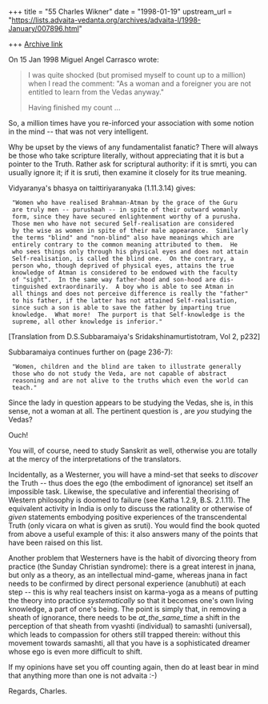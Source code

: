 +++
title = "55 Charles Wikner"
date = "1998-01-19"
upstream_url = "https://lists.advaita-vedanta.org/archives/advaita-l/1998-January/007896.html"

+++
[Archive link](https://lists.advaita-vedanta.org/archives/advaita-l/1998-January/007896.html)

On 15 Jan 1998 Miguel Angel Carrasco wrote:

> I was quite shocked (but promised myself to count up to a million) when I
> read the comment:  "As a woman and a foreigner you are not entitled to
> learn from the Vedas anyway."
>
> Having finished my count ...

So, a million times have you re-inforced your association with some
notion in the mind -- that was not very intelligent.

Why be upset by the views of any fundamentalist fanatic?  There will
always be those who take scripture literally, without appreciating
that it is but a pointer to the Truth.  Rather ask for scriptural
authority: if it is smrti, you can usually ignore it; if it is sruti,
then examine it closely for its true meaning.

Vidyaranya's bhasya on taittiriyaranyaka (1.11.3.14) gives:

     "Women who have realised Brahman-Atman by the grace of the Guru
     are truly men -- purushaah -- in spite of their outward womanly
     form, since they have secured enlightenment worthy of a purusha.
     Those men who have not secured Self-realisation are considered
     by the wise as women in spite of their male appearance.  Similarly
     the terms "blind" and "non-blind" also have meanings which are
     entirely contrary to the common meaning attributed to them.  He
     who sees things only through his physical eyes and does not attain
     Self-realisation, is called the blind one.  On the contrary, a
     person who, though deprived of physical eyes, attains the true
     knowledge of Atman is considered to be endowed with the faculty
     of "sight".  In the same way father-hood and son-hood are dis-
     tinguished extraordinarily.  A boy who is able to see Atman in
     all things and does not perceive difference is really the "father"
     to his father, if the latter has not attained Self-realisation,
     since such a son is able to save the father by imparting true
     knowledge.  What more!  The purport is that Self-knowledge is the
     supreme, all other knowledge is inferior."

[Translation from D.S.Subbaramaiya's Sridakshinamurtistotram, Vol 2, p232]

Subbaramaiya continues further on (page 236-7):

     "Women, children and the blind are taken to illustrate generally
     those who do not study the Veda, are not capable of abstract
     reasoning and are not alive to the truths which even the world can
     teach."

Since the lady in question appears to be studying the Vedas, she is, in
this sense, not a woman at all.  The pertinent question is , are _you_
studying the Vedas?

Ouch!

You will, of course, need to study Sanskrit as well, otherwise you are
totally at the mercy of the interpretations of the translators.

Incidentally, as a Westerner, you will have a mind-set that seeks to
_discover_ the Truth -- thus does the ego (the embodiment of ignorance)
set itself an impossible task.  Likewise, the speculative and inferential
theorising of Western philosophy is doomed to failure (see Katha 1.2.9,
B.S. 2.1.11).  The equivalent activity in India is only to discuss the
rationality or otherwise of _given_ statements embodying positive
experiences of the transcendental Truth (only vicara on what is given
as sruti).  You would find the book quoted from above a useful example
of this: it also answers many of the points that have been raised on
this list.

Another problem that Westerners have is the habit of divorcing theory
from practice (the Sunday Christian syndrome): there is a great interest
in jnana, but only as a theory, as an intellectual mind-game, whereas
jnana in fact needs to be confirmed by direct personal experience
(anubhuti) at each step -- this is why real teachers insist on karma-yoga
as a means of putting the theory into practice _systematically_ so that
it becomes one's own living knowledge, a part of one's being.  The point
is simply that, in removing a sheath of ignorance, there needs to be
_at_the_same_time_ a shift in the perception of that sheath from vyashti
(individual) to samashti (universal), which leads to compassion for
others still trapped therein: without this movement towards samashti,
all that you have is a sophisticated dreamer whose ego is even more
difficult to shift.

If my opinions have set you off counting again, then do at least bear in
mind that anything more than one is not advaita :-)

Regards,
Charles.

